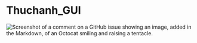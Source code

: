 # Thuchanh_GUI
![Screenshot of a comment on a GitHub issue showing an image, added in the Markdown, of an Octocat smiling and raising a tentacle.]([https://github.com/Nguyen-Ban/Thuchanh_GUI/issues](https://github.com/Nguyen-Ban/Thuchanh_GUI/blob/main/thuchanh_GUI/src/Images/icons8-call-64.png)https://github.com/Nguyen-Ban/Thuchanh_GUI/blob/main/thuchanh_GUI/src/Images/icons8-call-64.png)
